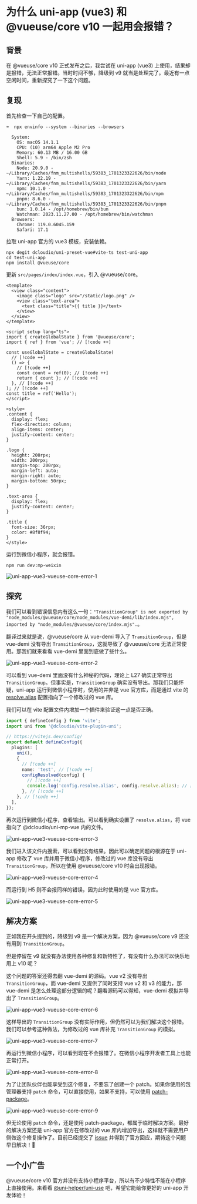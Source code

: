 # 为什么 uni-app (vue3) 和 @vueuse/core v10 一起用会报错？

## 背景

在 @vueuse/core v10 正式发布之后，我尝试在 uni-app (vue3) 上使用，结果却是报错，无法正常报错。当时时间不够，降级到 v9 就当是处理完了。最近有一点空闲时间，重新探究了一下这个问题。

## 复现

首先检查一下自己的配置。

```shell
➜  npx envinfo --system --binaries --browsers

  System:
    OS: macOS 14.1.1
    CPU: (10) arm64 Apple M2 Pro
    Memory: 60.13 MB / 16.00 GB
    Shell: 5.9 - /bin/zsh
  Binaries:
    Node: 20.9.0 - ~/Library/Caches/fnm_multishells/59383_1701323322626/bin/node
    Yarn: 1.22.19 - ~/Library/Caches/fnm_multishells/59383_1701323322626/bin/yarn
    npm: 10.1.0 - ~/Library/Caches/fnm_multishells/59383_1701323322626/bin/npm
    pnpm: 8.6.0 - ~/Library/Caches/fnm_multishells/59383_1701323322626/bin/pnpm
    bun: 1.0.14 - /opt/homebrew/bin/bun
    Watchman: 2023.11.27.00 - /opt/homebrew/bin/watchman
  Browsers:
    Chrome: 119.0.6045.159
    Safari: 17.1

```

拉取 uni-app 官方的 vue3 模板，安装依赖。

```shell
npx degit dcloudio/uni-preset-vue#vite-ts test-uni-app
cd test-uni-app
npm install @vueuse/core
```

更新 `src/pages/index/index.vue`，引入 @vueuse/core。

```vue
<template>
  <view class="content">
    <image class="logo" src="/static/logo.png" />
    <view class="text-area">
      <text class="title">{{ title }}</text>
    </view>
  </view>
</template>

<script setup lang="ts">
import { createGlobalState } from '@vueuse/core';
import { ref } from 'vue'; // [!code ++]

const useGlobalState = createGlobalState(
  // [!code ++]
  () => {
    // [!code ++]
    const count = ref(0); // [!code ++]
    return { count }; // [!code ++]
  }, // [!code ++]
); // [!code ++]
const title = ref('Hello');
</script>

<style>
.content {
  display: flex;
  flex-direction: column;
  align-items: center;
  justify-content: center;
}

.logo {
  height: 200rpx;
  width: 200rpx;
  margin-top: 200rpx;
  margin-left: auto;
  margin-right: auto;
  margin-bottom: 50rpx;
}

.text-area {
  display: flex;
  justify-content: center;
}

.title {
  font-size: 36rpx;
  color: #8f8f94;
}
</style>
```

运行到微信小程序，就会报错。

```shell
npm run dev:mp-weixin
```

![uni-app-vue3-vueuse-core-error-1](uni-app-vue3-vueuse-core-error-1.png)

## 探究

我们可以看到错误信息内有这么一句：`"TransitionGroup" is not exported by "node_modules/@vueuse/core/node_modules/vue-demi/lib/index.mjs", imported by "node_modules/@vueuse/core/index.mjs".`。

翻译过来就是说，@vueuse/core 从 vue-demi 导入了 `TransitionGroup`，但是 vue-demi 没有导出 `TransitionGroup`，这就导致了 @vueuse/core 无法正常使用。那我们就来看看 vue-demi 里面到底做了些什么。

![uni-app-vue3-vueuse-core-error-2](uni-app-vue3-vueuse-core-error-2.png)

可以看到 vue-demi 里面没有什么神秘的代码，理论上 L27 确实正常导出 `TransitionGroup`。但事实是，`TransitionGroup` 确实没有导出。那我们只能怀疑，uni-app 运行到微信小程序时，使用的并非是 vue 官方库，而是通过 vite 的 [resolve.alias](https://cn.vitejs.dev/config/shared-options.html#resolve-alias) 配置指向了一个修改过的 vue 库。

我们可以在 vite 配置文件内增加一个插件来验证这一点是否正确。

```typescript
import { defineConfig } from 'vite';
import uni from '@dcloudio/vite-plugin-uni';

// https://vitejs.dev/config/
export default defineConfig({
  plugins: [
    uni(),
    {
      // [!code ++]
      name: 'test', // [!code ++]
      configResolved(config) {
        // [!code ++]
        console.log('config.resolve.alias', config.resolve.alias); // [!code ++]
      }, // [!code ++]
    }, // [!code ++]
  ],
});
```

再次运行到微信小程序，查看输出。可以看到确实设置了 `resolve.alias`，将 vue 指向了 @dcloudio/uni-mp-vue 内的文件。

![uni-app-vue3-vueuse-core-error-3](uni-app-vue3-vueuse-core-error-3.png)

我们进入该文件内搜索，可以看到没有结果。因此可以确定问题的根源在于 uni-app 修改了 vue 库并用于微信小程序，修改过的 vue 库没有导出 `TransitionGroup`，所以在使用 @vueuse/core v10 时会出现报错。

![uni-app-vue3-vueuse-core-error-4](uni-app-vue3-vueuse-core-error-4.png)

而运行到 H5 则不会报同样的错误，因为此时使用的是 vue 官方库。

![uni-app-vue3-vueuse-core-error-5](uni-app-vue3-vueuse-core-error-5.png)

## 解决方案

正如我在开头提到的，降级到 v9 是一个解决方案，因为 @vueuse/core v9 还没有用到 `TransitionGroup`。

但是停留在 v9 就没有办法使用各种修复和新特性了，有没有什么办法可以快乐地用上 v10 呢？

这个问题的答案还得去翻 vue-demi 的源码。vue v2 没有导出 `TransitionGroup`，而 vue-demi 又提供了同时支持 vue v2 和 v3 的能力，那 vue-demi 是怎么处理这部分逻辑的呢？翻看源码可以得知，vue-demi 模拟并导出了 `TransitionGroup`。

![uni-app-vue3-vueuse-core-error-6](uni-app-vue3-vueuse-core-error-6.png)

这样导出的 `TransitionGroup` 没有实际作用，但仍然可以为我们解决这个报错。我们可以参考这种做法，为修改过的 vue 库补充 `TransitionGroup` 的模拟。

![uni-app-vue3-vueuse-core-error-7](uni-app-vue3-vueuse-core-error-7.png)

再运行到微信小程序，可以看到现在不会报错了。在微信小程序开发者工具上也能正常打开。

![uni-app-vue3-vueuse-core-error-8](uni-app-vue3-vueuse-core-error-8.png)

为了让团队伙伴也能享受到这个修复，不要忘了创建一个 patch。如果你使用的包管理器支持 `patch` 命令，可以直接使用，如果不支持，可以使用 [patch-package](https://github.com/ds300/patch-package)。

![uni-app-vue3-vueuse-core-error-9](uni-app-vue3-vueuse-core-error-9.png)

但无论使用 `patch` 命令，还是使用 patch-package，都属于临时解决方案。最好的解决方案还是 uni-app 官方在修改过的 vue 库内增加导出，这样就不需要用户侧做这个修复操作了。目前已经提交了 [issue](https://github.com/dcloudio/uni-app/issues/4604) 并得到了官方回应，期待这个问题早日解决！🙏

## 一个小广告

@vueuse/core v10 官方并没有支持小程序平台，所以有不少特性不能在小程序上直接使用。来看看 [@uni-helper/uni-use](https://github.com/uni-helper/uni-use) 吧，希望它能给你更好的 uni-app 开发体验！
